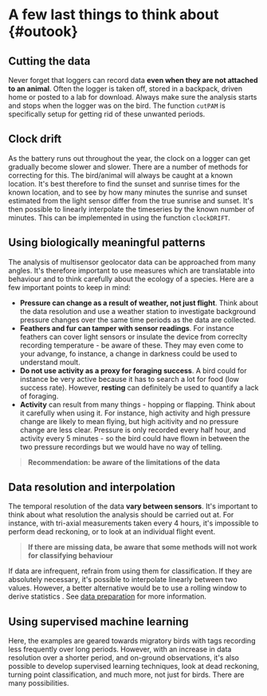 # A few last things to think about {#outook}

## Cutting the data

Never forget that loggers can record data **even when they are not attached to an animal**. Often the logger is taken off, stored in a backpack, driven home or posted to a lab for download. Always make sure the analysis starts and stops when the logger was on the bird. The function `cutPAM` is specifically setup for getting rid of these unwanted periods.

## Clock drift

As the battery runs out throughout the year, the clock on a logger can get gradually become slower and slower. There are a number of methods for correcting for this. The bird/animal will always be caught at a known location. It's best therefore to find the sunset and sunrise times for the known location, and to see by how many minutes the sunrise and sunset estimated from the light sensor differ from the true sunrise and sunset. It's then possible to linearly interpolate the timeseries by the known number of minutes. This can be implemented in using the function `clockDRIFT`.

## Using biologically meaningful patterns

The analysis of multisensor geolocator data can be approached from many angles. It's therefore important to use measures which are translatable into behaviour and to think carefully about the ecology of a species. Here are a few important points to keep in mind:


   * **Pressure can change as a result of weather, not just flight**. Think about the data resolution and use a weather station to investigate background pressure changes over the same time periods as the data are collected.
   * **Feathers and fur can tamper with sensor readings**. For instance feathers can cover light sensors or insulate the device from correclty recording temperature - be aware of these. They may even come to your advange, fo instance, a change in darkness could be used to understand moult.
   * **Do not use activity as a proxy for foraging success**. A bird could for instance be very active because it has to search a lot for food (low success rate). However, **resting** can definitely be used to quantify a lack of foraging.
   * **Activity** can result from many things - hopping or flapping. Think about it carefully when using it. For instance, high activity and high pressure change are likely to mean flying, but high acitivity and no pressure change are less clear. Pressure is only recorded every half hour, and activity every 5 minutes - so the bird could have flown in between the two pressure recordings but we would have no way of telling.
   
>**Recommendation: be aware of the limitations of the data**

## Data resolution and interpolation

The temporal resolution of the data **vary between sensors**. It's important to think about what resolution the analysis should be carried out at. For instance, with tri-axial measurements taken every 4 hours, it's impossible to perform dead reckoning, or to look at an individual flight event.

>**If there are missing data, be aware that some methods will not work for classifying behaviour**

If data are infrequent, refrain from using them for classification. If they are absolutely necessary, it's possible to interpolate linearly between two values. However, a better alternative would be to use a rolling window to derive statistics . See [data preparation](#dataprep) for more information.

## Using supervised machine learning

Here, the examples are geared towards migratory birds with tags recording less frequently over long periods. However, with an increase in data resolution over a shorter period, and on-ground observations, it's also possible to develop supervised learning techniques, look at dead reckoning, turning point classification, and much more, not just for birds. There are many possibilities.
